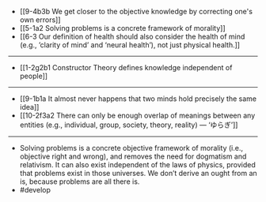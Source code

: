 - [[9-4b3b We get closer to the objective knowledge by correcting one's own errors]]
- [[5-1a2 Solving problems is a concrete framework of morality]]
- [[6-3 Our definition of health should also consider the health of mind (e.g., ’clarity of mind’ and ‘neural health’), not just physical health.]]
---
- [[1-2g2b1 Constructor Theory defines knowledge independent of people]]
---
- [[9-1b1a It almost never happens that two minds hold precisely the same idea]]
- [[10-2f3a2 There can only be enough overlap of meanings between any entities (e.g., individual, group, society, theory, reality) — ‘ゆらぎ’]]
---
- Solving problems is a concrete objective framework of morality (i.e., objective right and wrong), and removes the need for dogmatism and relativism. It can also exist independent of the laws of physics, provided that problems exist in those universes. We don’t derive an ought from an is, because problems are all there is.
- #develop
